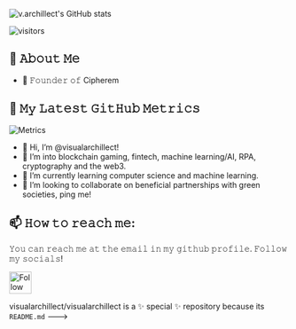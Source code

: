 ![v.archillect's GitHub stats](https://github-readme-stats.vercel.app/api?username=visualarchillect&show_icons=true&theme=radical)

![visitors](https://visitor-badge-reloaded.herokuapp.com/badge?page_id=visualarchillect.visualarchillectcolor=00cf00)
 
## :book: 𝙰𝚋𝚘𝚞𝚝 𝙼𝚎

- 💼 𝙵𝚘𝚞𝚗𝚍𝚎𝚛 𝚘𝚏 Cipherem

## 🔔 𝙼𝚢 𝙻𝚊𝚝𝚎𝚜𝚝 𝙶𝚒𝚝𝙷𝚞𝚋 𝙼𝚎𝚝𝚛𝚒𝚌𝚜
![Metrics](https://metrics.lecoq.io/visualarchillect?template=classic&base.header=0&gists=1&lines=1&config.timezone=America%2FToronto)

- 👋 Hi, I’m @visualarchillect!
- 👀 I’m into blockchain gaming, fintech, machine learning/AI, RPA, cryptography and the web3.
- 🌱 I’m currently learning computer science and machine learning.
- 💞️ I’m looking to collaborate on beneficial partnerships with green societies, ping me!

## 📫 𝙷𝚘𝚠 𝚝𝚘 𝚛𝚎𝚊𝚌𝚑 𝚖𝚎:
𝚈𝚘𝚞 𝚌𝚊𝚗 𝚛𝚎𝚊𝚌𝚑 𝚖𝚎 𝚊𝚝 𝚝𝚑𝚎 𝚎𝚖𝚊𝚒𝚕 𝚒𝚗 𝚖𝚢 𝚐𝚒𝚝𝚑𝚞𝚋 𝚙𝚛𝚘𝚏𝚒𝚕𝚎. 𝙵𝚘𝚕𝚕𝚘𝚠 𝚖𝚢 𝚜𝚘𝚌𝚒𝚊𝚕𝚜!


[<img src="https://raw.githubusercontent.com/Raymo111/Raymo111/master/socials/twitter.svg" height="40em" align="center" alt="Follow Raym0111 on Twitter" title="Follow Raymo111 on Twitter"/>](https://twitter.com/neuralzero)

visualarchillect/visualarchillect is a ✨ special ✨ repository because its `README.md`
--->
